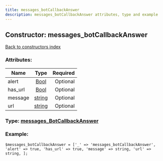 ```yaml
---
title: messages_botCallbackAnswer
description: messages_botCallbackAnswer attributes, type and example
---
```

## Constructor: messages\_botCallbackAnswer  
[Back to constructors index](index.md)



### Attributes:

| Name     |    Type       | Required |
|----------|:-------------:|---------:|
|alert|[Bool](../types/Bool.md) | Optional|
|has\_url|[Bool](../types/Bool.md) | Optional|
|message|[string](../types/string.md) | Optional|
|url|[string](../types/string.md) | Optional|



### Type: [messages\_BotCallbackAnswer](../types/messages_BotCallbackAnswer.md)


### Example:

```
$messages_botCallbackAnswer = ['_' => 'messages_botCallbackAnswer', 'alert' => true, 'has_url' => true, 'message' => string, 'url' => string, ];
```  

